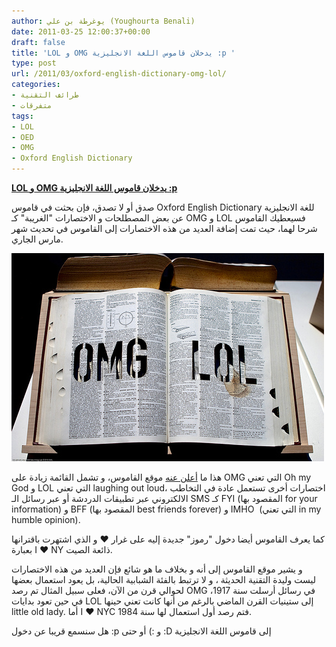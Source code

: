 ```yaml
---
author: يوغرطة بن علي (Youghourta Benali)
date: 2011-03-25 12:00:37+00:00
draft: false
title: 'LOL و OMG يدخلان قاموس اللغة الانجليزية :p '
type: post
url: /2011/03/oxford-english-dictionary-omg-lol/
categories:
- طرائف التقنية
- متفرقات
tags:
- LOL
- OED
- OMG
- Oxford English Dictionary
---
```


[**LOL و OMG يدخلان قاموس اللغة الانجليزية :p**](https://www.it-scoop.com/2011/03/oxford-english-dictionary-omg-lol/)




صدق أو لا تصدق، فإن بحثت في قاموس Oxford English Dictionary للغة الانجليزية عن بعض المصطلحات و الاختصارات "الغريبة" كـ OMG و LOL فسيعطيك القاموس شرحا لهما، حيث تمت إضافة العديد من هذه الاختصارات إلى القاموس في تحديث شهر مارس الجاري.


[![](funny-Keyboard.jpg)
](https://www.it-scoop.com/2011/03/oxford-english-dictionary-omg-lol/)

هذا ما [أعلن عنه](http://www.oed.com/public/latest/latest-update/#new) موقع القاموس، و تشمل القائمة زيادة على OMG التي تعني Oh my God و LOL التي تعني laughing out loud، اختصارات أخرى تستعمل عادة في التخاطب الالكتروني عبر تطبيقات الدردشة أو عبر رسائل الـ SMS كـ FYI (المقصود بها for your information) و BFF (المقصود بها best friends forever) و IMHO  (التي تعني in my humble opinion).

كما يعرف القاموس أيضا دخول "رموز" جديدة إليه على غرار ♥ و الذي اشتهرت باقترانها بعبارة I ♥ NY ذائعة الصيت.

و يشير موقع القاموس إلى أنه و بخلاف ما هو شائع فإن العديد من هذه الاختصارات ليست وليدة التقنية الحديثة ، و لا ترتبط بالفئة الشبابية الحالية، بل يعود استعمال بعضها لحوالي قرن من الآن، فعلى سبيل المثال تم رصد OMG في رسائل أرسلت سنة 1917، في حين تعود بدايات LOL إلى ستينيات القرن الماضي بالرغم من أنها كانت تعني حينها little old lady. أما I ♥ NYC فتم رصد أول استعمال لها سنة 1984.



هل سنسمع قريبا عن دخول :p و :) أو حتى :D إلى قاموس اللغة الانجليزية




